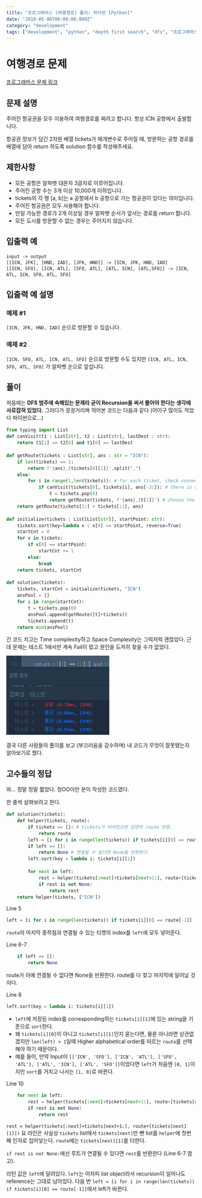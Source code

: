 ```yaml
---
title: "프로그래머스 (여행경로) 풀이: 파이썬 [Python]"
date: "2019-05-06T09:00:00.009Z"
category: "development"
tags: ["development", "python", "depth first search", "dfs", "프로그래머스"]
---
```


# 여행경로 문제 
[프로그래머스 문제 링크](https://programmers.co.kr/learn/courses/30/lessons/43164?language=python3)

## 문제 설명
주어진 항공권을 모두 이용하여 여행경로를 짜려고 합니다. 항상 ICN 공항에서 출발합니다.

항공권 정보가 담긴 2차원 배열 tickets가 매개변수로 주어질 때, 방문하는 공항 경로를 배열에 담아 return 하도록 solution 함수를 작성해주세요.

## 제한사항
- 모든 공항은 알파벳 대문자 3글자로 이루어집니다.
- 주어진 공항 수는 3개 이상 10,000개 이하입니다.
- tickets의 각 행 [a, b]는 a 공항에서 b 공항으로 가는 항공권이 있다는 의미입니다.
- 주어진 항공권은 모두 사용해야 합니다.
- 만일 가능한 경로가 2개 이상일 경우 알파벳 순서가 앞서는 경로를 return 합니다.
- 모든 도시를 방문할 수 없는 경우는 주어지지 않습니다.

## 입출력 예
```
input -> output
[[ICN, JFK], [HND, IAD], [JFK, HND]] ->	[ICN, JFK, HND, IAD]
[[ICN, SFO], [ICN, ATL], [SFO, ATL], [ATL, ICN], [ATL,SFO]] -> [ICN, ATL, ICN, SFO, ATL, SFO]
```

## 입출력 예 설명
### 예제 #1

`[ICN, JFK, HND, IAD]` 순으로 방문할 수 있습니다.

### 예제 #2

`[ICN, SFO, ATL, ICN, ATL, SFO]` 순으로 방문할 수도 있지만 `[ICN, ATL, ICN, SFO, ATL, SFO]` 가 알파벳 순으로 앞섭니다.

## 풀이
처음에는 **DFS 범주에 속해있는 문제라 굳이 Recursion을 써서 풀어야 한다는 생각에 사로잡혀 있었다.**
그러다가 끙끙거리며 적어본 코드는 다음과 같다 (어이구 많이도 적었다 파이썬으로...)

```python
from typing import List
def canVisit(t1 : List[str], t2 : List[str], lastDest : str):
    return t1[1] == t2[0] and t1[0] == lastDest

def getRoute(tickets : List[str], ans : str = "ICN"):
    if len(tickets) == 1: 
        return f'{ans},{tickets[0][1]}'.split(",")
    else:
        for i in range(1,len(tickets)): # for each ticket, check connectivity with tickets[0]
            if canVisit(tickets[0], tickets[i], ans[-3:]): # there is a connected route 
                t = tickets.pop(0)
                return getRoute(tickets, f'{ans},{t[1]}') # choose the first one that works
    return getRoute(tickets[1:] + tickets[:1], ans) 

def initialize(tickets : List[List[str]], startPoint: str):
    tickets.sort(key=lambda x : x[0] == startPoint, reverse=True)
    startCnt = 0
    for x in tickets:
        if x[0] == startPoint:
            startCnt += 1
        else:
            break
    return tickets, startCnt

def solution(tickets):
    tickets, startCnt = initialize(tickets, "ICN")
    ansPool = []
    for i in range(startCnt):
        t = tickets.pop(0)
        ansPool.append(getRoute([t]+tickets))
        tickets.append(t)
    return min(ansPool)
```

긴 코드 치고는 Time complexity하고 Space Complexity는 그럭저럭 괜찮았다. 
근데 문제는 테스트 1에서만 계속 Fail이 떴고 원인을 도저히 찾을 수가 없었다.

![First test case failed](./1.PNG)

결국 다른 사람들의 풀이를 보고 (부끄러움을 감수하며) 내 코드가 무엇이 잘못됐는지 알아보기로 했다.

## 고수들의 정답
와... 정말 정말 짧았다. 
정OO이란 분이 작성한 코드였다. 

한 줄씩 살펴보려고 한다. 
```python
def solution(tickets):
    def helper(tickets, route):
        if tickets == []: # tickets가 비어있으면 당연히 route 반환. 
            return route
        left = [i for i in range(len(tickets)) if tickets[i][0] == route[-1]] 
        if left == []:
            return None # 연결될 수 없다면 None을 반환한다.
        left.sort(key = lambda i: tickets[i][1]) 
        
        for next in left:
            rest = helper(tickets[:next]+tickets[next+1:], route+[tickets[next][1]])
            if rest is not None:
                return rest
    return helper(tickets, ["ICN"])
```

Line 5
```python
left = [i for i in range(len(tickets)) if tickets[i][0] == route[-1]]
```
`route`의 마지막 종착점과 연결될 수 있는 티켓의 index를 `left`에 모두 넣어준다. 

Line 6-7
```python
    if left == []:
        return None 
```
route가 아예 연결될 수 없다면 None을 반환한다. route를 다 찾고 마지막에 일어날 것이다.

Line 8
```python
left.sort(key = lambda i: tickets[i][1])
```
- `left`에 저장된 index를 corresponding하는 `tickets[i][1]`에 있는 string을 기준으로 `sort`한다.
- 왜 `tickets[i][0]`이 아니고 `tickets[i][1]`인지 묻는다면, 물론 아니라면 상관없겠지만 `len(left) > 1`일때 Higher alphabetical order를 따르는 `route`를 선택해야 하기 때문이다.
- 예를 들어, 만약 Input이 `[['ICN', 'SFO'], ['ICN', 'ATL'], ['SFO', 'ATL'], ['ATL', 'ICN'], ['ATL', 'SFO']]`이었다면 `left`가 처음엔 `[0, 1]`이지만 `sort`를 거치고 나서는 `[1, 0]`로 바뀐다.

Line 10
```python
    for next in left:
        rest = helper(tickets[:next]+tickets[next+1:], route+[tickets[next][1]])
        if rest is not None:
            return rest
```
`rest = helper(tickets[:next]+tickets[next+1:], route+[tickets[next][1]])` 요 라인은 사실상 `tickets` list에서 `tickets[next]`만 뺀 list를 `helper`에 첫번째 인자로 집어넣는다. `route`에는 `tickets[next][1]`를 더한다. 

`if rest is not None:`에선 루트가 연결될 수 있다면 `rest`를 반환한다 (Line 6-7 참고).

리턴 값은 `left`에 달려있다. `left`는 어차피 list object라서 recursion이 일어나도 reference는 그대로 남아있다.
다음 번 `left = [i for i in range(len(tickets)) if tickets[i][0] == route[-1]]`에서 left가 바뀐다. 